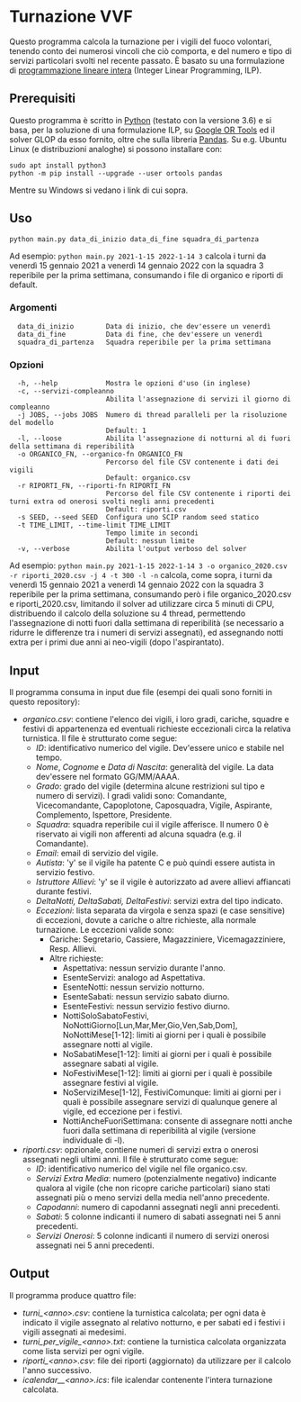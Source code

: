 # Turnazione VVF
Questo programma calcola la turnazione per i vigili del fuoco volontari, tenendo conto dei numerosi vincoli che ciò comporta, e del numero e tipo di servizi particolari svolti nel recente passato.
È basato su una formulazione di [programmazione lineare intera](https://it.wikipedia.org/wiki/Programmazione_lineare) (Integer Linear Programming, ILP).

## Prerequisiti
Questo programma è scritto in [Python](https://www.python.org/) (testato con la versione 3.6) e si basa, per la soluzione di una formulazione ILP, su [Google OR Tools](https://developers.google.com/optimization) ed il solver GLOP da esso fornito, oltre che sulla libreria [Pandas](https://pandas.pydata.org/).
Su e.g. Ubuntu Linux (e distribuzioni analoghe) si possono installare con:
```
sudo apt install python3
python -m pip install --upgrade --user ortools pandas
```
Mentre su Windows si vedano i link di cui sopra.

## Uso
```
python main.py data_di_inizio data_di_fine squadra_di_partenza 
```
Ad esempio: `python main.py 2021-1-15 2022-1-14 3` calcola i turni da venerdì 15 gennaio 2021 a venerdì 14 gennaio 2022 con la squadra 3 reperibile per la prima settimana, consumando i file di organico e riporti di default.

### Argomenti
```
  data_di_inizio        Data di inizio, che dev'essere un venerdì
  data_di_fine          Data di fine, che dev'essere un venerdì
  squadra_di_partenza   Squadra reperibile per la prima settimana
```

### Opzioni
```
  -h, --help            Mostra le opzioni d'uso (in inglese)
  -c, --servizi-compleanno
                        Abilita l'assegnazione di servizi il giorno di compleanno
  -j JOBS, --jobs JOBS  Numero di thread paralleli per la risoluzione del modello
                        Default: 1
  -l, --loose           Abilita l'assegnazione di notturni al di fuori della settimana di reperibilità
  -o ORGANICO_FN, --organico-fn ORGANICO_FN
                        Percorso del file CSV contenente i dati dei vigili
                        Default: organico.csv
  -r RIPORTI_FN, --riporti-fn RIPORTI_FN
                        Percorso del file CSV contenente i riporti dei turni extra od onerosi svolti negli anni precedenti
                        Default: riporti.csv
  -s SEED, --seed SEED  Configura uno SCIP random seed statico
  -t TIME_LIMIT, --time-limit TIME_LIMIT
                        Tempo limite in secondi
                        Default: nessun limite
  -v, --verbose         Abilita l'output verboso del solver
```
Ad esempio: `python main.py 2021-1-15 2022-1-14 3 -o organico_2020.csv -r riporti_2020.csv -j 4 -t 300 -l -n` calcola, come sopra, i turni da venerdì 15 gennaio 2021 a venerdì 14 gennaio 2022 con la squadra 3 reperibile per la prima settimana, consumando però i file organico_2020.csv e riporti_2020.csv, limitando il solver ad utilizzare circa 5 minuti di CPU, distribuendo il calcolo della soluzione su 4 thread, permettendo l'assegnazione di notti fuori dalla settimana di reperibilità (se necessario a ridurre le differenze tra i numeri di servizi assegnati), ed assegnando notti extra per i primi due anni ai neo-vigili (dopo l'aspirantato).

## Input
Il programma consuma in input due file (esempi dei quali sono forniti in questo repository):
* *organico.csv*: contiene l'elenco dei vigili, i loro gradi, cariche, squadre e festivi di appartenenza ed eventuali richieste eccezionali circa la relativa turnistica. Il file è strutturato come segue:
	* *ID*: identificativo numerico del vigile. Dev'essere unico e stabile nel tempo.
	* *Nome*, *Cognome* e *Data di Nascita*: generalità del vigile. La data dev'essere nel formato GG/MM/AAAA.
	* *Grado*: grado del vigile (determina alcune restrizioni sul tipo e numero di servizi). I gradi validi sono: Comandante, Vicecomandante, Capoplotone, Caposquadra, Vigile, Aspirante, Complemento, Ispettore, Presidente.
	* *Squadra*: squadra reperibile cui il vigile afferisce. Il numero 0 è riservato ai vigili non afferenti ad alcuna squadra (e.g. il Comandante).
	* *Email*: email di servizio del vigile.
	* *Autista*: 'y' se il vigile ha patente C e può quindi essere autista in servizio festivo.
	* *Istruttore Allievi*: 'y' se il vigile è autorizzato ad avere allievi affiancati durante festivi.
	* *DeltaNotti, DeltaSabati, DeltaFestivi*: servizi extra del tipo indicato.
	* *Eccezioni*: lista separata da virgola e senza spazi (e case sensitive) di eccezioni, dovute a cariche o altre richieste, alla normale turnazione. Le eccezioni valide sono:
		* Cariche: Segretario, Cassiere, Magazziniere, Vicemagazziniere, Resp. Allievi.
		* Altre richieste: 
			* Aspettativa: nessun servizio durante l'anno.
			* EsenteServizi: analogo ad Aspettativa.
			* EsenteNotti: nessun servizio notturno.
			* EsenteSabati: nessun servizio sabato diurno.
			* EsenteFestivi: nessun servizio festivo diurno.
			* NottiSoloSabatoFestivi, NoNottiGiorno\[Lun,Mar,Mer,Gio,Ven,Sab,Dom\], NoNottiMese\[1-12\]: limiti ai giorni per i quali è possibile assegnare notti al vigile.
            * NoSabatiMese\[1-12\]: limiti ai giorni per i quali è possibile assegnare sabati al vigile.
            * NoFestiviMese\[1-12\]: limiti ai giorni per i quali è possibile assegnare festivi al vigile.
			* NoServiziMese\[1-12\], FestiviComunque: limiti ai giorni per i quali è possibile assegnare servizi di qualunque genere al vigile, ed eccezione per i festivi.
			* NottiAncheFuoriSettimana: consente di assegnare notti anche fuori dalla settimana di reperibilità al vigile (versione individuale di -l).
* *riporti.csv*: opzionale, contiene numeri di servizi extra o onerosi assegnati negli ultimi anni. Il file è strutturato come segue:
	* *ID*: identificativo numerico del vigile nel file organico.csv.
	* *Servizi Extra Media*: numero (potenzialmente negativo) indicante qualora al vigile (che non ricopre cariche particolari) siano stati assegnati più o meno servizi della media nell'anno precedente.
	* *Capodanni*: numero di capodanni assegnati negli anni precedenti.
	* *Sabati*: 5 colonne indicanti il numero di sabati assegnati nei 5 anni precedenti.
	* *Servizi Onerosi*: 5 colonne indicanti il numero di servizi onerosi assegnati nei 5 anni precedenti.

## Output
Il programma produce quattro file:
* *turni_&lt;anno&gt;.csv*: contiene la turnistica calcolata; per ogni data è indicato il vigile assegnato al relativo notturno, e per sabati ed i festivi i vigili assegnati ai medesimi.
* *turni_per_vigile_&lt;anno&gt;.txt*: contiene la turnistica calcolata organizzata come lista servizi per ogni vigile.
* *riporti_&lt;anno&gt;.csv*: file dei riporti (aggiornato) da utilizzare per il calcolo l'anno successivo.
* *icalendar__&lt;anno&gt;.ics*: file icalendar contenente l'intera turnazione calcolata.